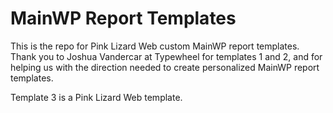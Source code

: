 # MainWP Report Templates
This is the repo for Pink Lizard Web custom MainWP report templates. Thank you to Joshua Vandercar at Typewheel for templates 1 and 2, and for helping us with the direction needed to create personalized MainWP report templates.

Template 3 is a Pink Lizard Web template. 